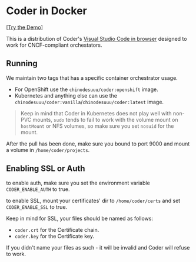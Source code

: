 # Coder in Docker

[[Try the Demo](https://labs.play-with-docker.com/?stack=https://gist.githubusercontent.com/sr229/fbb05dfb1e3cb8ec8dc0f9ad8976f40c/raw/8794a85b34c20e873e3c08a4e4cfba8227df9aa5/docker-stack.yml)]

This is a distribution of Coder's [Visual Studio Code in browser](https://github.com/codercom/code-server) designed to work for CNCF-compliant orchestators.

## Running

We maintain two tags that has a specific container orchestrator usage.

- For OpenShift use the `chinodesuuu/coder:openshift` image.
- Kubernetes and anything else can use the `chinodesuuu/coder:vanilla`/`chinodesuuu/coder:latest` image.

> Keep in mind that Coder in Kubernetes does not play well with non-PVC mounts, `sudo` tends to fail to work with the volume mount on `hostMount` or NFS volumes, so make sure you set `nosuid` for the mount.

After the pull has been done, make sure you bound to port 9000 and mount a volume in `/home/coder/projects`.

## Enabling SSL or Auth

to enable auth, make sure you set the environment variable `CODER_ENABLE_AUTH` to true.

to enable SSL, mount your certificates' dir to `/home/coder/certs` and set `CODER_ENABLE_SSL` to true.

Keep in mind for SSL, your files should be named as follows:

- `coder.crt` for the Certificate chain.
- `coder.key` for the Certificate key.

If you didn't name your files as such - it will be invalid and Coder will refuse to work.
